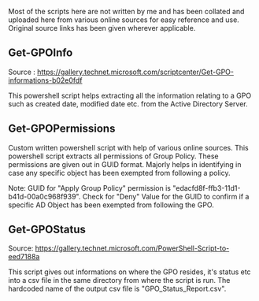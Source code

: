 Most of the scripts here are not written by me and has been collated and uploaded here from various online sources for easy reference and use.
Original source links has been given wherever applicable.

Get-GPOInfo 
-----------
Source : https://gallery.technet.microsoft.com/scriptcenter/Get-GPO-informations-b02e0fdf

This powershell script helps extracting all the information relating to a GPO such as created date, modified date etc. from the Active Directory Server.

Get-GPOPermissions 
------------------

Custom written powershell script with help of various online sources.
This powershell script extracts all permissions of Group Policy. These permissions are given out in GUID format. Majorly helps in identifying in case any specific object has been exempted from following a policy. 

Note: 
GUID for "Apply Group Policy" permission is "edacfd8f-ffb3-11d1-b41d-00a0c968f939". Check for "Deny" Value  for the GUID to confirm if a specific AD Object has been exempted from following the GPO.

Get-GPOStatus 
-------------
Source: https://gallery.technet.microsoft.com/PowerShell-Script-to-eed7188a

This script gives out informations on where the GPO resides, it's status etc into a csv file in the same directory from where the script is run. The hardcoded name of the output csv file is "GPO_Status_Report.csv".


